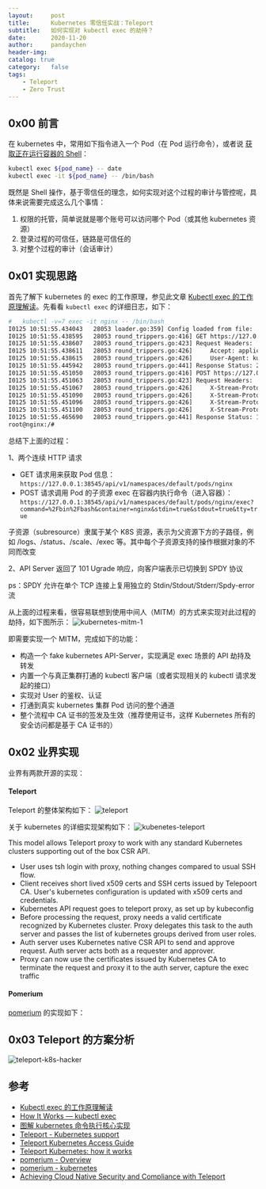 ```yaml
---
layout:     post
title:      Kubernetes 零信任实战：Teleport
subtitle:   如何实现对 kubectl exec 的劫持？
date:       2020-11-20
author:     pandaychen
header-img:
catalog: true
category:   false
tags:
    - Teleport
    - Zero Trust
---
```


##  0x00    前言
在 kubernetes 中，常用如下指令进入一个 Pod（在 Pod 运行命令），或者说 [获取正在运行容器的 Shell](https://kubernetes.io/zh/docs/tasks/debug-application-cluster/get-shell-running-container/)：
```bash
kubectl exec ${pod_name} -- date
kubectl exec -it ${pod_name} -- /bin/bash
```

既然是 Shell 操作，基于零信任的理念，如何实现对这个过程的审计与管控呢，具体来说需要完成这么几个事情：
1.  权限的托管，简单说就是哪个账号可以访问哪个 Pod（或其他 kubernetes 资源）
2.  登录过程的可信任，链路是可信任的
3.  对整个过程的审计（会话审计）


##  0x01    实现思路
首先了解下 kubernetes 的 exec 的工作原理，参见此文章 [Kubectl exec 的工作原理解读](https://juejin.im/post/6844904168860155911)。先看看 `kubectl exec` 的详细日志，如下：
```bash
#   kubectl -v=7 exec -it nginx -- /bin/bash
I0125 10:51:55.434043   28053 loader.go:359] Config loaded from file:  /home/isim/.kube/kind-config-linkerd
I0125 10:51:55.438595   28053 round_trippers.go:416] GET https://127.0.0.1:38545/api/v1/namespaces/default/pods/nginx
I0125 10:51:55.438607   28053 round_trippers.go:423] Request Headers:
I0125 10:51:55.438611   28053 round_trippers.go:426]     Accept: application/json, */*
I0125 10:51:55.438615   28053 round_trippers.go:426]     User-Agent: kubectl/v1.15.0 (linux/amd64) kubernetes/e8462b5
I0125 10:51:55.445942   28053 round_trippers.go:441] Response Status: 200 OK in 7 milliseconds
I0125 10:51:55.451050   28053 round_trippers.go:416] POST https://127.0.0.1:38545/api/v1/namespaces/default/pods/nginx/exec?command=%2Fbin%2Fbash&container=nginx&stdin=true&stdout=true&tty=true
I0125 10:51:55.451063   28053 round_trippers.go:423] Request Headers:
I0125 10:51:55.451067   28053 round_trippers.go:426]     X-Stream-Protocol-Version: v4.channel.k8s.io
I0125 10:51:55.451090   28053 round_trippers.go:426]     X-Stream-Protocol-Version: v3.channel.k8s.io
I0125 10:51:55.451096   28053 round_trippers.go:426]     X-Stream-Protocol-Version: v2.channel.k8s.io
I0125 10:51:55.451100   28053 round_trippers.go:426]     X-Stream-Protocol-Version: channel.k8s.ioI0125 10:51:55.451121   28053 round_trippers.go:426]     User-Agent: kubectl/v1.15.0 (linux/amd64) kubernetes/e8462b5
I0125 10:51:55.465690   28053 round_trippers.go:441] Response Status: 101 Switching Protocols in 14 milliseconds
root@nginx:/#
```

总结下上面的过程：

1、两个连续 HTTP 请求 <br>
-   GET 请求用来获取 Pod 信息：`https://127.0.0.1:38545/api/v1/namespaces/default/pods/nginx`
-   POST 请求调用 Pod 的子资源 exec 在容器内执行命令（进入容器）：`https://127.0.0.1:38545/api/v1/namespaces/default/pods/nginx/exec?command=%2Fbin%2Fbash&container=nginx&stdin=true&stdout=true&tty=true`

子资源（subresource）隶属于某个 K8S 资源，表示为父资源下方的子路径，例如 /logs、/status、/scale、/exec 等。其中每个子资源支持的操作根据对象的不同而改变

2、API Server 返回了 101 Ugrade 响应，向客户端表示已切换到 SPDY 协议

ps：SPDY 允许在单个 TCP 连接上复用独立的 Stdin/Stdout/Stderr/Spdy-error 流

从上面的过程来看，很容易联想到使用中间人（MITM）的方式来实现对此过程的劫持，如下图所示：
![kubernetes-mitm-1](https://raw.githubusercontent.com/pandaychen/pandaychen.github.io/master/blog_img/kubernetes/kubernetes-mitm-1.png)

即需要实现一个 MITM，完成如下的功能：
-   构造一个 fake kubernetes API-Server，实现满足 exec 场景的 API 劫持及转发
-   内置一个与真正集群打通的 kubectl 客户端（或者实现相关的 kubectl 请求发起的接口）
-   实现对 User 的鉴权、认证
-   打通到真实 kubernetes 集群 Pod 访问的整个通道
-   整个流程中 CA 证书的签发及生效（推荐使用证书，这样 Kubernetes 所有的安全访问都是基于 CA 证书的）

##  0x02    业界实现

业界有两款开源的实现：

####    Teleport
Teleport 的整体架构如下：
![teleport](https://raw.githubusercontent.com/pandaychen/pandaychen.github.io/master/blog_img/kubernetes/teleport-kubernetes-outside.png)

关于 kubernetes 的详细实现架构如下：
![kubenetes-teleport](https://raw.githubusercontent.com/pandaychen/pandaychen.github.io/master/blog_img/kubernetes/teleport-kubectl-hacker1.png)

This model allows Teleport proxy to work with any standard Kubernetes clusters supporting out of the box CSR API.
-   User uses tsh login with proxy, nothing changes compared to usual SSH flow.
-   Client receives short lived x509 certs and SSH certs issued by Telepoort CA. User's kubernetes configuration is updated with x509 certs and credentials.
-   Kubernetes API request goes to teleport proxy, as set up by kubeconfig
-   Before processing the request, proxy needs a valid certificate recognized by Kubernetes cluster. Proxy delegates this task to the auth server and passes
the list of kubernetes groups derived from user roles.
-   Auth server uses Kubernetes native CSR API to send and approve request. Auth server acts both as a requester and approver.
-   Proxy can now use the certificates issued by Kubernetes CA to terminate the request and proxy it to the auth server, capture the exec traffic

####    Pomerium
[pomerium](https://github.com/pomerium/pomerium) 的实现如下：


##  0x03    Teleport 的方案分析
![teleport-k8s-hacker](https://raw.githubusercontent.com/pandaychen/pandaychen.github.io/master/blog_img/kubernetes/teleport-kubectl-hacker1.png)


##  参考
-   [Kubectl exec 的工作原理解读](https://zhuanlan.zhihu.com/p/143734114)
-   [How It Works — kubectl exec](https://itnext.io/how-it-works-kubectl-exec-e31325daa910)
-   [图解 kubernetes 命令执行核心实现](https://www.kubernetes.org.cn/7195.html)
-   [Teleport - Kubernetes support](https://github.com/gravitational/teleport/issues/1986)
-   [Teleport Kubernetes Access Guide](https://gravitational.com/teleport/docs/kubernetes-ssh/)
-   [Teleport Kubernetes: how it works](https://gravitational.com/teleport/how-it-works/)
-   [pomerium - Overview](https://www.pomerium.io/docs/#)
-   [pomerium - kubernetes](https://www.pomerium.com/docs/quick-start/kubernetes.html)
-   [Achieving Cloud Native Security and Compliance with Teleport](https://www.infracloud.io/blogs/achieving-cloud-native-security-compliance-teleport/)
